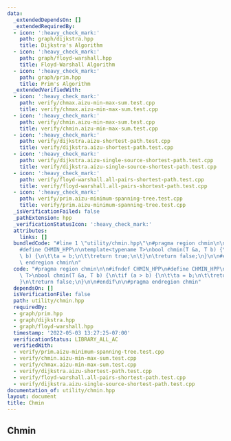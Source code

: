 ```yaml
---
data:
  _extendedDependsOn: []
  _extendedRequiredBy:
  - icon: ':heavy_check_mark:'
    path: graph/dijkstra.hpp
    title: Dijkstra's Algorithm
  - icon: ':heavy_check_mark:'
    path: graph/floyd-warshall.hpp
    title: Floyd-Warshall Algorithm
  - icon: ':heavy_check_mark:'
    path: graph/prim.hpp
    title: Prim's Algorithm
  _extendedVerifiedWith:
  - icon: ':heavy_check_mark:'
    path: verify/chmax.aizu-min-max-sum.test.cpp
    title: verify/chmax.aizu-min-max-sum.test.cpp
  - icon: ':heavy_check_mark:'
    path: verify/chmin.aizu-min-max-sum.test.cpp
    title: verify/chmin.aizu-min-max-sum.test.cpp
  - icon: ':heavy_check_mark:'
    path: verify/dijkstra.aizu-shortest-path.test.cpp
    title: verify/dijkstra.aizu-shortest-path.test.cpp
  - icon: ':heavy_check_mark:'
    path: verify/dijkstra.aizu-single-source-shortest-path.test.cpp
    title: verify/dijkstra.aizu-single-source-shortest-path.test.cpp
  - icon: ':heavy_check_mark:'
    path: verify/floyd-warshall.all-pairs-shortest-path.test.cpp
    title: verify/floyd-warshall.all-pairs-shortest-path.test.cpp
  - icon: ':heavy_check_mark:'
    path: verify/prim.aizu-minimum-spanning-tree.test.cpp
    title: verify/prim.aizu-minimum-spanning-tree.test.cpp
  _isVerificationFailed: false
  _pathExtension: hpp
  _verificationStatusIcon: ':heavy_check_mark:'
  attributes:
    links: []
  bundledCode: "#line 1 \"utility/chmin.hpp\"\n#pragma region chmin\n\n#ifndef CHMIN_HPP\n\
    #define CHMIN_HPP\n\ntemplate<typename T>\nbool chmin(T &a, T b) {\n\tif (a >\
    \ b) {\n\t\ta = b;\n\t\treturn true;\n\t}\n\treturn false;\n}\n\n#endif\n\n#pragma\
    \ endregion chmin\n"
  code: "#pragma region chmin\n\n#ifndef CHMIN_HPP\n#define CHMIN_HPP\n\ntemplate<typename\
    \ T>\nbool chmin(T &a, T b) {\n\tif (a > b) {\n\t\ta = b;\n\t\treturn true;\n\t\
    }\n\treturn false;\n}\n\n#endif\n\n#pragma endregion chmin"
  dependsOn: []
  isVerificationFile: false
  path: utility/chmin.hpp
  requiredBy:
  - graph/prim.hpp
  - graph/dijkstra.hpp
  - graph/floyd-warshall.hpp
  timestamp: '2022-05-03 13:27:25-07:00'
  verificationStatus: LIBRARY_ALL_AC
  verifiedWith:
  - verify/prim.aizu-minimum-spanning-tree.test.cpp
  - verify/chmin.aizu-min-max-sum.test.cpp
  - verify/chmax.aizu-min-max-sum.test.cpp
  - verify/dijkstra.aizu-shortest-path.test.cpp
  - verify/floyd-warshall.all-pairs-shortest-path.test.cpp
  - verify/dijkstra.aizu-single-source-shortest-path.test.cpp
documentation_of: utility/chmin.hpp
layout: document
title: Chmin
---
```


## Chmin